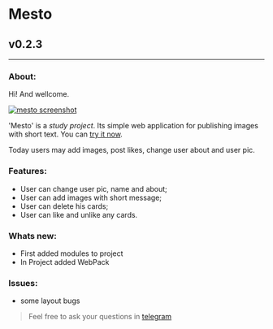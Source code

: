 # Mesto
## v0.2.3
---
  
### About:

Hi! And wellcome. 

[![mesto screenshot](https://pictures.s3.yandex.net/resources/Screen_Shot_2019-05-22_at_15.35.59_1565336150.png "github.io/mesto")](https://frontandrew.github.io/mesto)

'Mesto' is a _study project_. Its simple web application for publishing images with short text. You can [try it now](https://frontandrew.github.io/mesto/).

Today users may add images, post likes, change user about and user pic.

### Features:

- User can change user pic, name and about;
- User can add images with short message;
- User can delete his cards;
- User can like and unlike any cards.

### Whats new:

- First added modules to project
- In Project added WebPack

### Issues:

- some layout bugs

> Feel free to ask your questions in [telegram](https://t.me/frontandrew)

